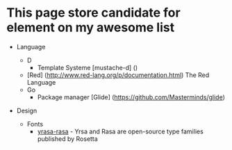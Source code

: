 <h1>This page store candidate for element on my awesome list</h1>

- Language
  - D
    - Template Systeme [mustache-d] () 
  - [Red] (http://www.red-lang.org/p/documentation.html) The Red Language
  - Go 
    - Package manager [Glide] (https://github.com/Masterminds/glide)   

- Design
  - Fonts
    - [yrasa-rasa](http://github.rosettatype.com/yrsa-rasa/) - Yrsa and Rasa are open-source type families published by Rosetta 
